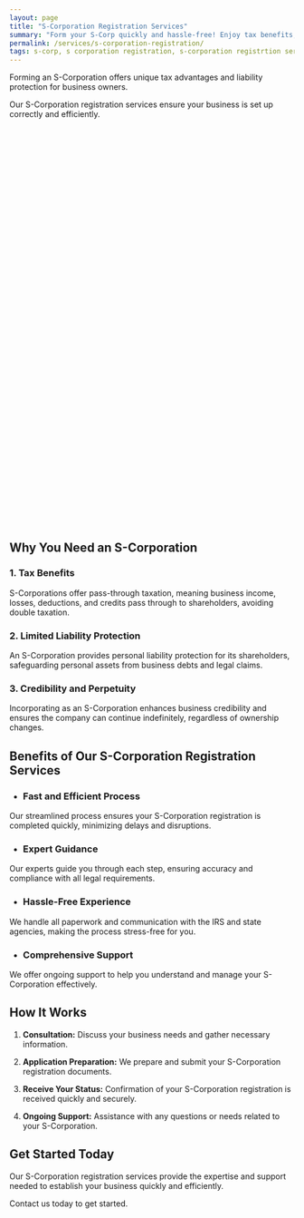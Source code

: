```yaml
---
layout: page
title: "S-Corporation Registration Services"
summary: "Form your S-Corp quickly and hassle-free! Enjoy tax benefits, liability protection, and enhanced credibility."
permalink: /services/s-corporation-registration/
tags: s-corp, s corporation registration, s-corporation registrtion services,
---
```


Forming an S-Corporation offers unique tax advantages and liability protection for business owners. 

Our S-Corporation registration services ensure your business is set up correctly and efficiently.

<!-- Calendly inline widget begin -->
<div class="calendly-inline-widget" data-url="https://calendly.com/businessinitiative/30-minute-consultation-call" style="min-width:320px;height:700px;"></div>
<script type="text/javascript" src="https://assets.calendly.com/assets/external/widget.js" async></script>
<!-- Calendly inline widget end -->

## Why You Need an S-Corporation

### 1. Tax Benefits
S-Corporations offer pass-through taxation, meaning business income, losses, deductions, and credits pass through to shareholders, avoiding double taxation.

### 2. Limited Liability Protection
An S-Corporation provides personal liability protection for its shareholders, safeguarding personal assets from business debts and legal claims.

### 3. Credibility and Perpetuity
Incorporating as an S-Corporation enhances business credibility and ensures the company can continue indefinitely, regardless of ownership changes.

## Benefits of Our S-Corporation Registration Services

- ### Fast and Efficient Process
Our streamlined process ensures your S-Corporation registration is completed quickly, minimizing delays and disruptions.

- ### Expert Guidance
Our experts guide you through each step, ensuring accuracy and compliance with all legal requirements.

- ### Hassle-Free Experience
We handle all paperwork and communication with the IRS and state agencies, making the process stress-free for you.

- ### Comprehensive Support
We offer ongoing support to help you understand and manage your S-Corporation effectively.

## How It Works

1. **Consultation:** Discuss your business needs and gather necessary information.

2. **Application Preparation:** We prepare and submit your S-Corporation registration documents.

3. **Receive Your Status:** Confirmation of your S-Corporation registration is received quickly and securely.

4. **Ongoing Support:** Assistance with any questions or needs related to your S-Corporation.

## Get Started Today

Our S-Corporation registration services provide the expertise and support needed to establish your business quickly and efficiently. 

Contact us today to get started.

